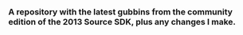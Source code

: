 ### A repository with the latest gubbins from the community edition of the 2013 Source SDK, plus any changes I make.
